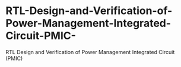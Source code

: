 # RTL-Design-and-Verification-of-Power-Management-Integrated-Circuit-PMIC-
RTL Design and Verification of Power Management Integrated Circuit (PMIC)
